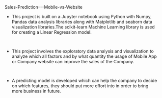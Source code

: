 Sales-Prediction---Mobile-vs-Website
<br>

- This project is built on a Jupyter notebook using Python with Numpy, Pandas data analysis libraries along with Matplotlib and seaborn data visualization libraries.The scikit-learn Machine Learning library is used for creating a Linear Regression model. 
<br>

- This project involves the exploratory data analysis and visualization to analyze which all factors and by what quantity the usage of Mobile App or Company website can improve the sales of the Company.
<br>

- A predicting model is developed which can help the company to decide on which features, they should put more effort into in order to bring more business in future.
